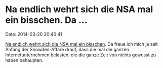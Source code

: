 Na endlich wehrt sich die NSA mal ein bisschen. Da \...
=======================================================

Date: 2014-03-20 20:40:41

[Na endlich wehrt sich die NSA mal ein
bisschen](http://www.faz.net/-gqm-7njep). Da freue ich mich ja seit
Anfang der Snowden-Affäre drauf, dass die mal die ganzen
Internetunternehmen belasten, die die ganze Zeit von nichts gewusst zu
haben behaupten.
